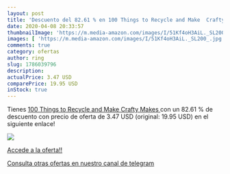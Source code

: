 ```yaml
---
layout: post
title: 'Descuento del 82.61 % en 100 Things to Recycle and Make  Crafty M'
date: 2020-04-08 20:33:57
thumbnailImage: 'https://m.media-amazon.com/images/I/51Kf4oH3AiL._SL200_.jpg'
images: [ 'https://m.media-amazon.com/images/I/51Kf4oH3AiL._SL200_.jpg' ]
comments: true
category: ofertas
author: ring
slug: 1786039796
description:
actualPrice: 3.47 USD
comparePrice: 19.95 USD
inStock: true
---
```


Tienes [100 Things to Recycle and Make  Crafty Makes ](https://www.amazon.com/dp/1786039796/?tag=redken08-20) con un 82.61 % de descuento con precio de oferta de 3.47 USD (original: 19.95 USD) en el siguiente enlace!

[![](https://m.media-amazon.com/images/I/51Kf4oH3AiL._SL200_.jpg)](https://www.amazon.com/dp/1786039796/?tag=redken08-20)

[Accede a la oferta!!](https://www.amazon.com/dp/1786039796/?tag=redken08-20)

[Consulta otras ofertas en nuestro canal de telegram](https://t.me/s/ofertas25)
